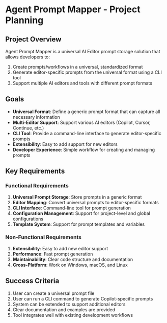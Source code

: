# Agent Prompt Mapper - Project Planning

## Project Overview

Agent Prompt Mapper is a universal AI Editor prompt storage solution that allows developers to:
1. Create prompts/workflows in a universal, standardized format
2. Generate editor-specific prompts from the universal format using a CLI tool
3. Support multiple AI editors and tools with different prompt formats

## Goals

- **Universal Format**: Define a generic prompt format that can capture all necessary information
- **Multi-Editor Support**: Support various AI editors (Copilot, Cursor, Continue, etc.)
- **CLI Tool**: Provide a command-line interface to generate editor-specific prompts
- **Extensibility**: Easy to add support for new editors
- **Developer Experience**: Simple workflow for creating and managing prompts

## Key Requirements

### Functional Requirements
1. **Universal Prompt Storage**: Store prompts in a generic format
2. **Editor Mapping**: Convert universal prompts to editor-specific formats
3. **CLI Interface**: Command-line tool for prompt generation
4. **Configuration Management**: Support for project-level and global configurations
5. **Template System**: Support for prompt templates and variables

### Non-Functional Requirements
1. **Extensibility**: Easy to add new editor support
2. **Performance**: Fast prompt generation
3. **Maintainability**: Clear code structure and documentation
4. **Cross-Platform**: Work on Windows, macOS, and Linux

## Success Criteria

1. User can create a universal prompt file
2. User can run a CLI command to generate Copilot-specific prompts
3. System can be extended to support additional editors
4. Clear documentation and examples are provided
5. Tool integrates well with existing development workflows